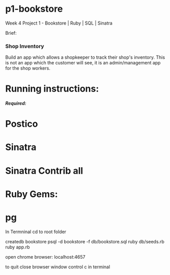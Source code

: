 # p1-bookstore
Week 4 Project 1 - Bookstore | Ruby | SQL | Sinatra


Brief:
### Shop Inventory

Build an app which allows a shopkeeper to track their shop's inventory. This is not an app which the customer will see, it is an admin/management app for the shop workers.


# Running instructions:

##### Required:
# Postico
# Sinatra
# Sinatra Contrib all
# Ruby Gems:
#   pg
  
In Termninal
cd to root folder

createdb bookstore
psql -d bookstore -f db/bookstore.sql
ruby db/seeds.rb
ruby app.rb

open chrome browser: localhost:4657

to quit
close browser window
control c in terminal
